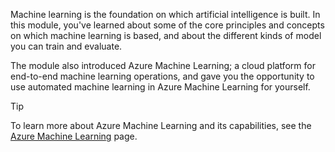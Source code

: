 Machine learning is the foundation on which artificial intelligence is built. In this module, you've learned about some of the core principles and concepts on which machine learning is based, and about the different kinds of model you can train and evaluate.

The module also introduced Azure Machine Learning; a cloud platform for end-to-end machine learning operations, and gave you the opportunity to use automated machine learning in Azure Machine Learning for yourself.

> [!TIP]
> To learn more about Azure Machine Learning and its capabilities, see the [Azure Machine Learning](https://azure.microsoft.com/products/machine-learning/) page.
